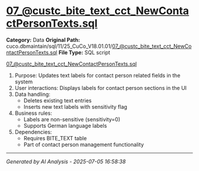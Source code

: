 # 07_@custc_bite_text_cct_NewContactPersonTexts.sql

**Category:** Data
**Original Path:** cuco.dbmaintain/sql/11/25_CuCo_V18.01.01/07_@custc_bite_text_cct_NewContactPersonTexts.sql
**File Type:** SQL script

07_@custc_bite_text_cct_NewContactPersonTexts.sql
1. Purpose: Updates text labels for contact person related fields in the system
2. User interactions: Displays labels for contact person sections in the UI
3. Data handling:
   - Deletes existing text entries
   - Inserts new text labels with sensitivity flag
4. Business rules:
   - Labels are non-sensitive (sensitivity=0)
   - Supports German language labels
5. Dependencies:
   - Requires BITE_TEXT table
   - Part of contact person management functionality

---
*Generated by AI Analysis - 2025-07-05 16:58:38*
